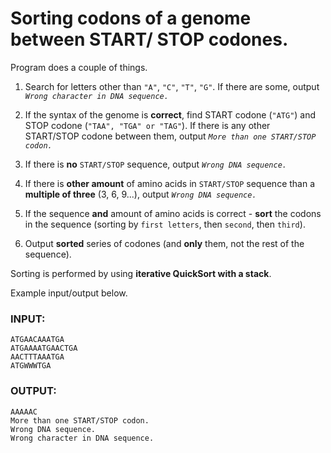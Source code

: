 # Sorting codons of a genome between START/ STOP codones.

Program does a couple of things.

1) Search for letters other than `"A"`, `"C"`, `"T"`, `"G"`. If there are some, output _`Wrong character in DNA sequence.`_

2) If the syntax of the genome is **correct**, find START codone (`"ATG"`) and STOP codone (`"TAA", "TGA" or "TAG"`). If there is any other
 START/STOP codone between them, output _`More than one START/STOP codon.`_
 
3) If there is **no** `START/STOP` sequence, output _`Wrong DNA sequence.`_

4) If there is **other amount** of amino acids in `START/STOP` sequence than a **multiple of three** (3, 6, 9...), output _`Wrong DNA sequence.`_

5) If the sequence **and** amount of amino acids is correct - **sort** the codons in the sequence (sorting by `first letters`, then `second`, then `third`).

6) Output **sorted** series of codones (and **only** them, not the rest of the sequence).

Sorting is performed by using **iterative QuickSort with a stack**.

Example input/output below.


### INPUT:
```
ATGAACAAATGA
ATGAAAATGAACTGA
AACTTTAAATGA
ATGWWWTGA
```
### OUTPUT:
```
AAAAAC
More than one START/STOP codon.
Wrong DNA sequence.
Wrong character in DNA sequence.
```
